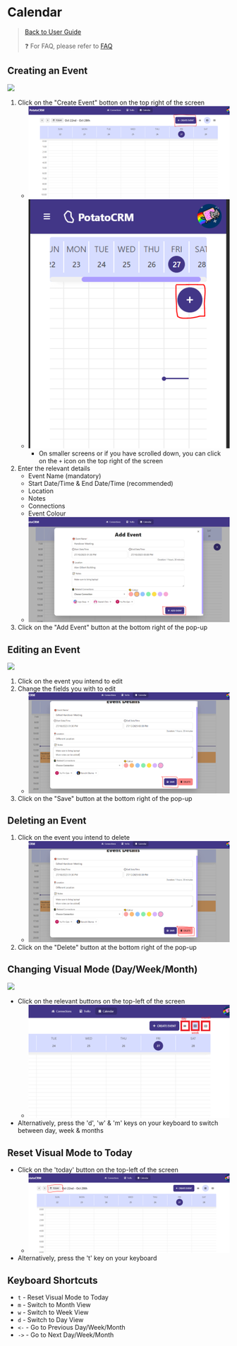 # Calendar

> [Back to User Guide](/docs/)
>
> ❓ For FAQ, please refer to [FAQ](/docs/faq.md)

## Creating an Event

![](/readme-images/event_creation.gif)

1. Click on the "Create Event" botton on the top right of the screen
   - ![](/readme-images/create_event_btn.png)
   - ![](/readme-images/create_event_btn_small.png)
     - On smaller screens or if you have scrolled down, you can click on the `+` icon on the top right of the screen
2. Enter the relevant details
   - Event Name (mandatory)
   - Start Date/Time & End Date/Time (recommended)
   - Location
   - Notes
   - Connections
   - Event Colour
   - ![](../readme-images/event_creation_modal.png)
3. Click on the "Add Event" button at the bottom right of the pop-up

## Editing an Event

![](/readme-images/event_editing.gif)

1. Click on the event you intend to edit
2. Change the fields you with to edit
   - ![](../readme-images/edit_event.png)
3. Click on the "Save" button at the bottom right of the pop-up

## Deleting an Event

1. Click on the event you intend to delete
   - ![](../readme-images/delete_event.png)
2. Click on the "Delete" button at the bottom right of the pop-up

## Changing Visual Mode (Day/Week/Month)

![](/readme-images/event_visual_mode.gif)

- Click on the relevant buttons on the top-left of the screen
  - ![](/readme-images/day_week_month.png)
- Alternatively, press the 'd', 'w' & 'm' keys on your keyboard to switch between day, week & months

## Reset Visual Mode to Today

- Click on the 'today' button on the top-left of the screen
  - ![](../readme-images/today_btn.png)
- Alternatively, press the 't' key on your keyboard

## Keyboard Shortcuts

- `t` - Reset Visual Mode to Today
- `m` - Switch to Month View
- `w` - Switch to Week View
- `d` - Switch to Day View
- `<-` - Go to Previous Day/Week/Month
- `->` - Go to Next Day/Week/Month
